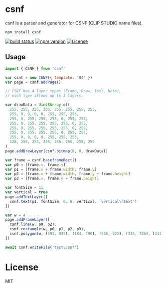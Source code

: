 # csnf

csnf is a parser and generator for CSNF (CLIP STUDIO name files).
```
npm install csnf
```

[![build status](https://secure.travis-ci.org/funige/csnf.png)](http://travis-ci.org/funige/csnf)
[![npm version](https://badge.fury.io/js/csnf.svg)](https://badge.fury.io/js/csnf)
[![License](https://img.shields.io/badge/license-MIT-blue.svg)](http://opensource.org/licenses/MIT)

## Usage

``` js
import { CSNF } from 'csnf'

var csnf = new CSNF({ template: 'B4' })
var page = csnf.addPage()

// CSNF has 4 layer types (Frame, Draw, Text, Note),
// each type allows up to 3 layers.

var drawData = Uint8Array.of(
  255, 255, 255, 255, 255, 255, 255, 255,
  255, 0, 0, 0, 0, 255, 255, 255,
  255, 0, 255, 255, 255, 0, 255, 255,
  255, 0, 255, 255, 255, 255, 0, 255,
  255, 0, 255, 255, 255, 255, 0, 255,
  255, 0, 255, 255, 255, 0, 255, 255,
  255, 0, 0, 0, 0, 255, 255, 255,
  128, 255, 255, 255, 255, 255, 255, 255
)
page.addDrawLayer(csnf.bitmap(8, 8, drawData))

var frame = csnf.baseframeRect()
var p0 = [frame.x, frame.y]
var p1 = [frame.x + frame.width, frame.y]
var p2 = [frame.x + frame.width, frame.y + frame.height]
var p3 = [frame.x, frame.y + frame.height]

var fontSize = 11
var vertical = true
page.addTextLayer([
  csnf.text(p1, fontSize, 0, 0, vertical, 'vertical\ntext')
])

var w = 4
page.addFrameLayer([
  csnf.line(w, p0, p2),
  csnf.rectangle(w, p0, p1, p2, p3),
  csnf.polygon(w, [291, 837], [184, 796], [235, 721], [314, 726], [331, 807])
])

await csnf.writeFile('test.csnf')
```

# License

MIT
